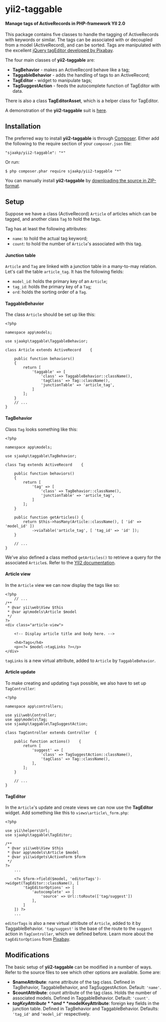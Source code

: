 yii2-taggable
=============

#### Manage tags of ActiveRecords in PHP-framework YII 2.0 ####

This package contains five classes to handle the tagging of ActiveRecords with keywords or similar. The tags can be associated with or decoupled from a model (ActiveRecord), and can be sorted. Tags are manipulated with the excellent [jQuery tagEditor developed by Pixabay](http://goodies.pixabay.com/jquery/tag-editor/demo.html).

The four main classes of **yii2-taggable** are:

- **TagBehavior** - makes an ActiveRecord behave like a tag;
- **TaggableBehavior** - adds the handling of tags to an ActiveRecord;
- **TagEditor** - widget to manipulate tags;
- **TagSuggestAction** - feeds the autocomplete function of TagEditor with data.

There is also a class **TagEditorAsset**, which is a helper class for TagEditor. 

A demonstration of the **yii2-taggable** suit is [here](http://www.sjaakpriester.nl/software/taggable).

## Installation ##

The preferred way to install **yii2-taggable** is through [Composer](https://getcomposer.org/). Either add the following to the require section of your `composer.json` file:

`"sjaakp/yii2-taggable": "*"` 

Or run:

`$ php composer.phar require sjaakp/yii2-taggable "*"` 

You can manually install **yii2-taggable** by [downloading the source in ZIP-format](https://github.com/sjaakp/yii2-taggable/archive/master.zip).

## Setup ##

Suppose we have a class (ActiveRecord) `Article` of articles which can be tagged, and another class `Tag` to hold the tags.

Tag has at least the following attributes:

- `name`: to hold the actual tag keyword;
- `count`: to hold the number of `Article`'s associated with this tag.

#### Junction table ####

`Article` and `Tag` are linked with a junction table in a many-to-may relation. Let's call the table `article_tag`. It has the following fields:

- `model_id`: holds the primary key of an `Article`;
- `tag_id`: holds the primary key of a `Tag`;
- `ord`: holds the sorting order of a `Tag`.

#### TaggableBehavior ####

The class `Article` should be set up like this:

	<?php

	namespace app\models;

	use sjaakp\taggable\TaggableBehavior;

	class Article extends ActiveRecord    {

    	public function behaviors()
    	{
	        return [
	            'taggable' => [
	                'class' => TaggableBehavior::className(),
	                'tagClass' => Tag::className(),
	                'junctionTable' => 'article_tag',
	            ]
	        ];
	    }
		// ...
	}

#### TagBehavior ####

Class `Tag` looks something like this:

	<?php

	namespace app\models;

	use sjaakp\taggable\TagBehavior;

	class Tag extends ActiveRecord    {

    	public function behaviors()
    	{
	        return [
	            'tag' => [
	                'class' => TagBehavior::className(),
	                'junctionTable' => 'article_tag',
	            ]
	        ];
	    }

	    public function getArticles() {
	        return $this->hasMany(Article::className(), [ 'id' => 'model_id' ])
	            ->viaTable('article_tag', [ 'tag_id' => 'id' ]);
	    }

		// ...
	}

We've also defined a class method `getArticles()` to retrieve a query for the associated `Article`s. Refer to the [YII2 documentation](http://www.yiiframework.com/doc-2.0/yii-db-activequery.html#viaTable()-detail).

#### Article view ####

In the `Article` view we can now display the tags like so:

	<?php
		// ...
	/**
	 * @var yii\web\View $this
	 * @var ap\models\Article $model
	 */
	?>
	<div class="article-view">

		<!-- Display article title and body here. -->
		
		<h4>Tags</h4>
		<p><?= $model->tagLinks ?></p>
	</div>

`tagLinks` is a new virtual attribute, added to `Article` by `TaggableBehavior`.

#### Article update ####

To make creating and updating `Tag`s possible, we also have to set up `TagController`:

	<?php
	
	namespace app\controllers;
	
	use yii\web\Controller;
	use app\models\Tag;
	use sjaakp\taggable\TagSuggestAction;
	
	class TagController extends Controller	{
	
	    public function actions()    {
	        return [
	            'suggest' => [
	                'class' => TagSuggestAction::className(),
	                'tagClass' => Tag::className(),
	            ],
	        ];
	    }
	
		// ...
	}

#### TagEditor ####

In the `Article`'s update and create views we can now use the **TagEditor** widget. Add something like this to `views\article\_form.php`:

	<?php
	
	use yii\helpers\Url;
	use sjaakp\taggable\TagEditor;
	
	/**
	 * @var yii\web\View $this
	 * @var app\models\Article $model
	 * @var yii\widgets\ActiveForm $form
	 */
	?>
		...

	    <?= $form->field($model, 'editorTags')->widget(TagEditor::className(), [
	        'tagEditorOptions' => [
	            'autocomplete' => [
	                'source' => Url::toRoute(['tag/suggest'])
	            ],
	        ]
	    ]) ?>
		...

`editorTags` is also a new virtual attribute of `Article`, added to it by TaggableBehavior. `'tag/suggest'` is the base of the route to the `suggest` action in `TagController`, which we defined before. Learn more about the `tagEditorOptions` from [Pixabay](http://goodies.pixabay.com/jquery/tag-editor/demo.html).

## Modifications ##

The basic setup of **yii2-taggable** can be modified in a number of ways. Refer to the source files to see which other options are available. Some are:

- **$nameAttribute**: name attribute of the tag class. Defined in TagBehavior, TaggableBehavior, and TagSuggestAction. Default: `'name'`.
- **$countAttribute**: count attribute of the tag class. Holds the number of associated models. Defined in TaggableBehavior. Default: `'count'`.
- **$tagKeyAttribute** and **$modelKeyAttribute**: foreign key fields in the junction table. Defined in TagBehavior and TaggableBehavior. Defaults: `'tag_id'` and `'model_id'` respectively.


 